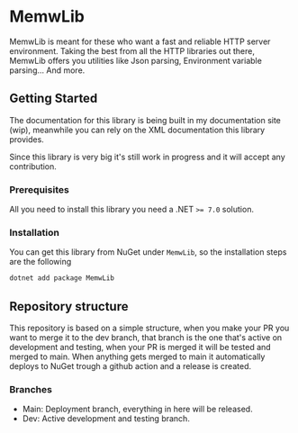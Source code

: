 # MemwLib

MemwLib is meant for these who want a fast and reliable HTTP server environment. Taking the best from all the HTTP libraries out there, MemwLib offers you utilities like Json parsing, Environment variable parsing... And more.

## Getting Started

The documentation for this library is being built in my documentation site (wip), meanwhile you can rely on the XML documentation this library provides.

Since this library is very big it's still work in progress and it will accept any contribution.

### Prerequisites

All you need to install this library you need a .NET `>= 7.0` solution.

### Installation

You can get this library from NuGet under `MemwLib`, so the installation steps are the following

```bash
dotnet add package MemwLib
```

## Repository structure

This repository is based on a simple structure, when you make your PR you want to merge it to the dev branch,
that branch is the one that's active on development and testing, when your PR is merged it will be tested and
merged to main. When anything gets merged to main it automatically deploys to NuGet trough a github action and
a release is created.

### Branches

* Main: Deployment branch, everything in here will be released.
* Dev: Active development and testing branch.
